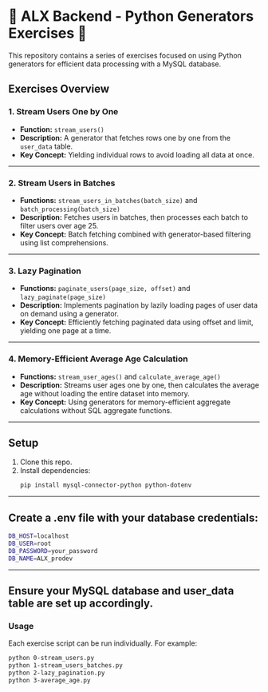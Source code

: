 # 🎯 ALX Backend - Python Generators Exercises 🚀

This repository contains a series of exercises focused on using Python generators for efficient data processing with a MySQL database.

## Exercises Overview

### 1. Stream Users One by One
- **Function:** `stream_users()`
- **Description:** A generator that fetches rows one by one from the `user_data` table.
- **Key Concept:** Yielding individual rows to avoid loading all data at once.
  
---

### 2. Stream Users in Batches
- **Functions:** `stream_users_in_batches(batch_size)` and `batch_processing(batch_size)`
- **Description:** Fetches users in batches, then processes each batch to filter users over age 25.
- **Key Concept:** Batch fetching combined with generator-based filtering using list comprehensions.
  
---

### 3. Lazy Pagination
- **Functions:** `paginate_users(page_size, offset)` and `lazy_paginate(page_size)`
- **Description:** Implements pagination by lazily loading pages of user data on demand using a generator.
- **Key Concept:** Efficiently fetching paginated data using offset and limit, yielding one page at a time.
  
---

### 4. Memory-Efficient Average Age Calculation
- **Functions:** `stream_user_ages()` and `calculate_average_age()`
- **Description:** Streams user ages one by one, then calculates the average age without loading the entire dataset into memory.
- **Key Concept:** Using generators for memory-efficient aggregate calculations without SQL aggregate functions.

---

## Setup

1. Clone this repo.
2. Install dependencies:
   ```bash
   pip install mysql-connector-python python-dotenv

---

## Create a .env file with your database credentials:
```bash
DB_HOST=localhost
DB_USER=root
DB_PASSWORD=your_password
DB_NAME=ALX_prodev
```

---

## Ensure your MySQL database and user_data table are set up accordingly.

### Usage

Each exercise script can be run individually. For example:


```bash
python 0-stream_users.py
python 1-stream_users_batches.py
python 2-lazy_pagination.py
python 3-average_age.py
```
